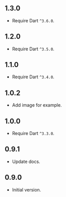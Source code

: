 ## 1.3.0

- Require Dart `^3.6.0`.

## 1.2.0

- Require Dart `^3.5.0`.

## 1.1.0

- Require Dart `^3.4.0`.

## 1.0.2

- Add image for example.

## 1.0.0

- Require Dart `^3.3.0`.

## 0.9.1

- Update docs.

## 0.9.0

- Initial version.
